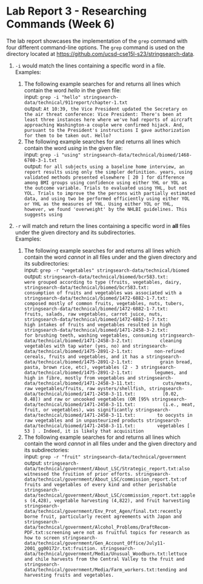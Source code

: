 # Lab Report 3 - Researching Commands (Week 6)
The lab report showcases the implementation of the `grep` command with four different command-line options. The `grep` command is used on the directory located at https://github.com/ucsd-cse15l-s23/stringsearch-data.

1. `-i` would match the lines containing a specific word in a file. <br>
    Examples: <br>
    1.  The following example searches for and returns all lines which contain the word *hello* in the given file:<br>
        input: `grep -i "hello" stringsearch-data/technical/911report/chapter-1.txt`<br>
        output: `At 10:39, the Vice President updated the Secretary on the air threat conference: Vice President: There's been at least three instances here where we've had reports of aircraft approaching Washington-a couple were confirmed hijack. And, pursuant to the President's instructions I gave authorization for them to be taken out. Hello?`
   2. The following example searches for and returns all lines which contain the word *using* in the given file:<br>
        input: `grep -i "using" stringsearch-data/technical/biomed/1468-6708-3-1.txt`<br>
        output: `for all subjects using a baseline home interview, an
          report results using only the simpler definition.
          years, using validated methods presented elsewhere [ 20 ]
          for difference among BMI groups using confidence
        using either YHL or YOL as the outcome variable. Trials to
        evaluated using YHL, but not YOL. Trials to improve the
        the persons with partially estimated data, and using two
          be performed efficiently using either YOL or YHL as the
        measures of YHL. Using either YOL or YHL, however, we found
        'overweight' by the NHLBI guidelines. This suggests using`

2. `-r` will match and return the lines containing a specific word in **all** files under the given directory and its subdirectories. <br>
    Examples: <br>
    1.  The following example searches for and returns all lines which contain the word *cannot* in all files under and the given directory and its subdirectories:<br>
        input: `grep -r "vegetables" stringsearch-data/technical/biomed` <br>
        output: ```stringsearch-data/technical/biomed/bcr583.txt:        were grouped according to type (fruits, vegetables, dairy,
stringsearch-data/technical/biomed/bcr583.txt:        consumption of fruits and vegetables was associated with a
stringsearch-data/technical/biomed/1472-6882-1-7.txt:        composed mostly of common fruits, vegetables, nuts, tubers,
stringsearch-data/technical/biomed/1472-6882-1-7.txt:          fruits, salads, raw vegetables, carrot juice, nuts,
stringsearch-data/technical/biomed/1472-6882-1-7.txt:          high intakes of fruits and vegetables resulted in high
stringsearch-data/technical/biomed/1471-2458-3-2.txt:          for brushing teeth, washing vegetables, consuming
stringsearch-data/technical/biomed/1471-2458-3-2.txt:          cleaning vegetables with tap water (yes, no) and
stringsearch-data/technical/biomed/1475-2891-2-1.txt:        non-refined cereals, fruits and vegetables, and it has a
stringsearch-data/technical/biomed/1475-2891-2-1.txt:          grain bread, pasta, brown rice, etc), vegetables (2 - 3
stringsearch-data/technical/biomed/1475-2891-2-1.txt:        legumes, and high in fibre, mostly from vegetables and
stringsearch-data/technical/biomed/1471-2458-3-11.txt:          cuts/meats, raw vegetables/fruits, raw oysters/shellfish,
stringsearch-data/technical/biomed/1471-2458-3-11.txt:          [0.02, 0.48]) and raw or uncooked vegetables (OR [95%
stringsearch-data/technical/biomed/1471-2458-3-11.txt:          (i.e., meat, fruit, or vegetables), was significantly
stringsearch-data/technical/biomed/1471-2458-3-11.txt:        to oocysts in raw vegetables and in unpasteurized products
stringsearch-data/technical/biomed/1471-2458-3-11.txt:        vegetables [ 53 ] . Indeed, it is likely that acquisition```
    2.  The following example searches for and returns all lines which contain the word *cannot* in all files under and the given directory and its subdirectories:<br>
        input: `grep -r "fruit" stringsearch-data/technical/government` <br>
        output: ```stringsearch-data/technical/government/About_LSC/Strategic_report.txt:also witnessed the fruition of prior efforts.
stringsearch-data/technical/government/About_LSC/commission_report.txt:of fruits and vegetables of every kind and other perishable
stringsearch-data/technical/government/About_LSC/commission_report.txt:apples (4,428), vegetable harvesting (4,822), and fruit harvesting
stringsearch-data/technical/government/Env_Prot_Agen/final.txt:recently borne fruit, particularly recent agreements with Japan and
stringsearch-data/technical/government/Alcohol_Problems/DraftRecom-PDF.txt:screening were not as fruitful topics for research as how to screen
stringsearch-data/technical/government/Gen_Account_Office/July11-2001_gg00172r.txt:fruition.
stringsearch-data/technical/government/Media/Unusual_Woodburn.txt:lettuce and chile harvests from the Central Valley to the fruit and
stringsearch-data/technical/government/Media/Farm_workers.txt:tending and harvesting fruits and vegetables.``` 
